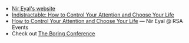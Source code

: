 - [Nir Eyal's website](https://www.nirandfar.com/)
- [Indistractable: How to Control Your Attention and Choose Your Life](https://www.nirandfar.com/indistractable/)
- [How to Control Your Attention and Choose Your Life](https://www.youtube.com/watch?v=PxhO5EvCoOs) — Nir Eyal @ RSA Events
- Check out [The Boring Conference](https://boringconference.com/)